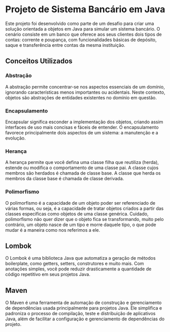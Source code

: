 # Projeto de Sistema Bancário em Java

Este projeto foi desenvolvido como parte de um desafio para criar uma solução orientada a objetos em Java para simular um sistema bancário. O cenário consiste em um banco que oferece aos seus clientes dois tipos de contas: corrente e poupança, com funcionalidades básicas de depósito, saque e transferência entre contas da mesma instituição.

## Conceitos Utilizados

### Abstração

A abstração permite concentrar-se nos aspectos essenciais de um domínio, ignorando características menos importantes ou acidentais. Neste contexto, objetos são abstrações de entidades existentes no domínio em questão.

### Encapsulamento

Encapsular significa esconder a implementação dos objetos, criando assim interfaces de uso mais concisas e fáceis de entender. O encapsulamento favorece principalmente dois aspectos de um sistema: a manutenção e a evolução.

### Herança

A herança permite que você defina uma classe filha que reutiliza (herda), estende ou modifica o comportamento de uma classe pai. A classe cujos membros são herdados é chamada de classe base. A classe que herda os membros da classe base é chamada de classe derivada.

### Polimorfismo

O polimorfismo é a capacidade de um objeto poder ser referenciado de várias formas, ou seja, é a capacidade de tratar objetos criados a partir das classes específicas como objetos de uma classe genérica. Cuidado, polimorfismo não quer dizer que o objeto fica se transformando, muito pelo contrário, um objeto nasce de um tipo e morre daquele tipo, o que pode mudar é a maneira como nos referimos a ele.

## Lombok

O Lombok é uma biblioteca Java que automatiza a geração de métodos boilerplate, como getters, setters, construtores e muito mais. Com anotações simples, você pode reduzir drasticamente a quantidade de código repetitivo em seus projetos Java.

## Maven

O Maven é uma ferramenta de automação de construção e gerenciamento de dependências usada principalmente para projetos Java. Ele simplifica e padroniza o processo de compilação, teste e distribuição de aplicativos Java, além de facilitar a configuração e gerenciamento de dependências do projeto.
